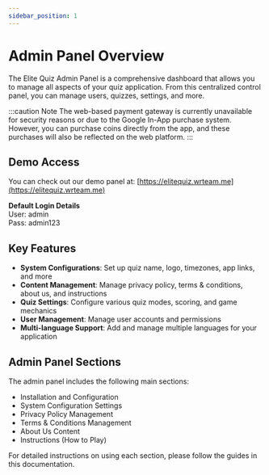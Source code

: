 ```yaml
---
sidebar_position: 1
---
```


# Admin Panel Overview

The Elite Quiz Admin Panel is a comprehensive dashboard that allows you to manage all aspects of your quiz application. From this centralized control panel, you can manage users, quizzes, settings, and more.

:::caution Note
The web-based payment gateway is currently unavailable for security reasons or due to the Google In-App purchase system. However, you can purchase coins directly from the app, and these purchases will also be reflected on the web platform.
:::

## Demo Access

You can check out our demo panel at:
[https://elitequiz.wrteam.me](https://elitequiz.wrteam.me)

**Default Login Details**  
User: admin  
Pass: admin123

## Key Features

- **System Configurations**: Set up quiz name, logo, timezones, app links, and more
- **Content Management**: Manage privacy policy, terms & conditions, about us, and instructions
- **Quiz Settings**: Configure various quiz modes, scoring, and game mechanics
- **User Management**: Manage user accounts and permissions
- **Multi-language Support**: Add and manage multiple languages for your application

## Admin Panel Sections

The admin panel includes the following main sections:

- Installation and Configuration
- System Configuration Settings
- Privacy Policy Management
- Terms & Conditions Management
- About Us Content
- Instructions (How to Play)

For detailed instructions on using each section, please follow the guides in this documentation.
